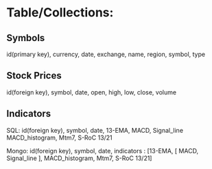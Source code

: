 
# Table/Collections:
## Symbols
id(primary key),    currency,    date,    exchange,   name,    region,    symbol,    type

## Stock Prices
id(foreign key),    symbol,   date,    open,   high,    low,    close,   volume


## Indicators
SQL:
id(foreign key),    symbol,   date,    13-EMA,   MACD,    Signal_line   MACD_histogram, Mtm7, S-RoC 13/21

Mongo:
id(foreign key),   symbol,    date,    indicators : [13-EMA, [ MACD, Signal_line ], MACD_histogram, Mtm7,  S-RoC 13/21]

